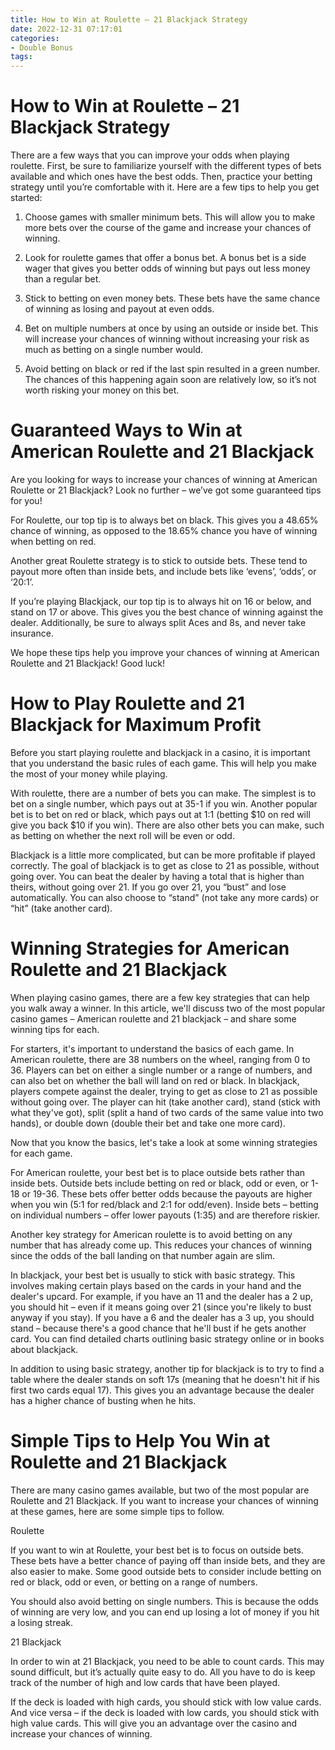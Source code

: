 ```yaml
---
title: How to Win at Roulette – 21 Blackjack Strategy
date: 2022-12-31 07:17:01
categories:
- Double Bonus
tags:
---
```



#  How to Win at Roulette – 21 Blackjack Strategy

There are a few ways that you can improve your odds when playing roulette. First, be sure to familiarize yourself with the different types of bets available and which ones have the best odds. Then, practice your betting strategy until you’re comfortable with it. Here are a few tips to help you get started:

1) Choose games with smaller minimum bets. This will allow you to make more bets over the course of the game and increase your chances of winning.

2) Look for roulette games that offer a bonus bet. A bonus bet is a side wager that gives you better odds of winning but pays out less money than a regular bet.

3) Stick to betting on even money bets. These bets have the same chance of winning as losing and payout at even odds.

4) Bet on multiple numbers at once by using an outside or inside bet. This will increase your chances of winning without increasing your risk as much as betting on a single number would.

5) Avoid betting on black or red if the last spin resulted in a green number. The chances of this happening again soon are relatively low, so it’s not worth risking your money on this bet.

#  Guaranteed Ways to Win at American Roulette and 21 Blackjack 

Are you looking for ways to increase your chances of winning at American Roulette or 21 Blackjack? Look no further – we’ve got some guaranteed tips for you!

For Roulette, our top tip is to always bet on black. This gives you a 48.65% chance of winning, as opposed to the 18.65% chance you have of winning when betting on red.

Another great Roulette strategy is to stick to outside bets. These tend to payout more often than inside bets, and include bets like ‘evens’, ‘odds’, or ‘20:1’.

If you’re playing Blackjack, our top tip is to always hit on 16 or below, and stand on 17 or above. This gives you the best chance of winning against the dealer. Additionally, be sure to always split Aces and 8s, and never take insurance.

We hope these tips help you improve your chances of winning at American Roulette and 21 Blackjack! Good luck!

#  How to Play Roulette and 21 Blackjack for Maximum Profit 

Before you start playing roulette and blackjack in a casino, it is important that you understand the basic rules of each game. This will help you make the most of your money while playing.

With roulette, there are a number of bets you can make. The simplest is to bet on a single number, which pays out at 35-1 if you win. Another popular bet is to bet on red or black, which pays out at 1:1 (betting $10 on red will give you back $10 if you win). There are also other bets you can make, such as betting on whether the next roll will be even or odd.

Blackjack is a little more complicated, but can be more profitable if played correctly. The goal of blackjack is to get as close to 21 as possible, without going over. You can beat the dealer by having a total that is higher than theirs, without going over 21. If you go over 21, you “bust” and lose automatically. You can also choose to “stand” (not take any more cards) or “hit” (take another card).

#  Winning Strategies for American Roulette and 21 Blackjack 

When playing casino games, there are a few key strategies that can help you walk away a winner. In this article, we'll discuss two of the most popular casino games – American roulette and 21 blackjack – and share some winning tips for each.

For starters, it's important to understand the basics of each game. In American roulette, there are 38 numbers on the wheel, ranging from 0 to 36. Players can bet on either a single number or a range of numbers, and can also bet on whether the ball will land on red or black. In blackjack, players compete against the dealer, trying to get as close to 21 as possible without going over. The player can hit (take another card), stand (stick with what they've got), split (split a hand of two cards of the same value into two hands), or double down (double their bet and take one more card).

Now that you know the basics, let's take a look at some winning strategies for each game.

For American roulette, your best bet is to place outside bets rather than inside bets. Outside bets include betting on red or black, odd or even, or 1-18 or 19-36. These bets offer better odds because the payouts are higher when you win (5:1 for red/black and 2:1 for odd/even). Inside bets – betting on individual numbers – offer lower payouts (1:35) and are therefore riskier.

Another key strategy for American roulette is to avoid betting on any number that has already come up. This reduces your chances of winning since the odds of the ball landing on that number again are slim.

In blackjack, your best bet is usually to stick with basic strategy. This involves making certain plays based on the cards in your hand and the dealer's upcard. For example, if you have an 11 and the dealer has a 2 up, you should hit – even if it means going over 21 (since you're likely to bust anyway if you stay). If you have a 6 and the dealer has a 3 up, you should stand – because there's a good chance that he'll bust if he gets another card. You can find detailed charts outlining basic strategy online or in books about blackjack.

In addition to using basic strategy, another tip for blackjack is to try to find a table where the dealer stands on soft 17s (meaning that he doesn't hit if his first two cards equal 17). This gives you an advantage because the dealer has a higher chance of busting when he hits.

#  Simple Tips to Help You Win at Roulette and 21 Blackjack

There are many casino games available, but two of the most popular are Roulette and 21 Blackjack. If you want to increase your chances of winning at these games, here are some simple tips to follow.

Roulette

If you want to win at Roulette, your best bet is to focus on outside bets. These bets have a better chance of paying off than inside bets, and they are also easier to make. Some good outside bets to consider include betting on red or black, odd or even, or betting on a range of numbers.

You should also avoid betting on single numbers. This is because the odds of winning are very low, and you can end up losing a lot of money if you hit a losing streak.

21 Blackjack

In order to win at 21 Blackjack, you need to be able to count cards. This may sound difficult, but it’s actually quite easy to do. All you have to do is keep track of the number of high and low cards that have been played.

If the deck is loaded with high cards, you should stick with low value cards. And vice versa – if the deck is loaded with low cards, you should stick with high value cards. This will give you an advantage over the casino and increase your chances of winning.